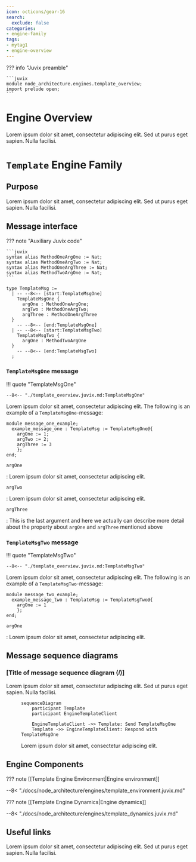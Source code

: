 ```yaml
---
icon: octicons/gear-16
search:
  exclude: false
categories:
- engine-family
tags:
- mytag1
- engine-overview
---
```



??? info "Juvix preamble"

    ```juvix
    module node_architecture.engines.template_overview;
    import prelude open;
    ```

# Engine Overview

Lorem ipsum dolor sit amet, consectetur adipiscing elit. Sed ut purus eget sapien. Nulla facilisi.

# `Template` Engine Family  

## Purpose  

Lorem ipsum dolor sit amet, consectetur adipiscing elit. Sed ut purus eget sapien. Nulla facilisi.

## Message interface

??? note "Auxiliary Juvix code"

    ```juvix
    syntax alias MethodOneArgOne := Nat;
    syntax alias MethodOneArgTwo := Nat;
    syntax alias MethodOneArgThree := Nat;
    syntax alias MethodTwoArgOne := Nat;
    ```

<!-- --8<-- [start:TemplateMsg] -->
```juvix
type TemplateMsg :=
  | -- --8<-- [start:TemplateMsgOne]
    TemplateMsgOne {
      argOne : MethodOneArgOne;
      argTwo : MethodOneArgTwo;
      argThree : MethodOneArgThree
  }
    -- --8<-- [end:TemplateMsgOne]
  | -- --8<-- [start:TemplateMsgTwo]
    TemplateMsgTwo {
      argOne : MethodTwoArgOne
  }
    -- --8<-- [end:TemplateMsgTwo]
  ;
```
<!-- --8<-- [end:TemplateMsg] -->

### `TemplateMsgOne` message


!!! quote "TemplateMsgOne"

    --8<-- "./template_overview.juvix.md:TemplateMsgOne"

Lorem ipsum dolor sit amet, consectetur adipiscing elit.
The following is an example of a `TemplateMsgOne`-message:

<!-- --8<-- [start:message_one_example] -->
```juvix extract-module-statements 1
module message_one_example;
  example_message_one : TemplateMsg := TemplateMsgOne@{
    argOne := 1;
    argTwo := 2;
    argThree := 3
    };
end;
```
<!-- --8<-- [end:message_one_example] -->

`argOne`

: Lorem ipsum dolor sit amet, consectetur adipiscing elit.

`argTwo`

: Lorem ipsum dolor sit amet, consectetur adipiscing elit.

`argThree`

: This is the last argument and here we actually
  can describe more detail about the property about `argOne`
  and `argThree` mentioned above

### `TemplateMsgTwo` message

!!! quote "TemplateMsgTwo"

    --8<-- "./template_overview.juvix.md:TemplateMsgTwo"

Lorem ipsum dolor sit amet, consectetur adipiscing elit.
The following is an example of a `TemplateMsgTwo`-message:

<!-- --8<-- [start:message_two_example] -->
```juvix extract-module-statements 1
module message_two_example;
  example_message_two : TemplateMsg := TemplateMsgTwo@{
    argOne := 1
    };
end;
```
<!-- --8<-- [end:message_two_example] -->

`argOne`

: Lorem ipsum dolor sit amet, consectetur adipiscing elit.


## Message sequence diagrams  

### [Title of message sequence diagram ⟨𝑖⟩]  

Lorem ipsum dolor sit amet, consectetur adipiscing elit. Sed ut purus eget
sapien. Nulla facilisi.

<!-- --8<-- [start:message-sequence-diagram] -->
<figure markdown="span">

```mermaid
sequenceDiagram
    participant Template
    participant EngineTemplateClient

    EngineTemplateClient ->> Template: Send TemplateMsgOne
    Template ->> EngineTemplateClient: Respond with TemplateMsgOne
```

<figcaption markdown="span">
Lorem ipsum dolor sit amet, consectetur adipiscing elit.
</figcaption>
</figure>
<!-- --8<-- [end:message-sequence-diagram] -->

## Engine Components  

??? note [[Template Engine Environment|Engine environment]]  

     
   --8< "./docs/node_architecture/engines/template_environment.juvix.md"

??? note [[Template Engine Dynamics|Engine dynamics]]  

   --8< "./docs/node_architecture/engines/template_dynamics.juvix.md"

## Useful links

Lorem ipsum dolor sit amet, consectetur adipiscing elit. Sed ut purus eget sapien. Nulla facilisi.